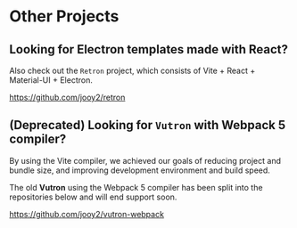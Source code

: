 # Other Projects

## Looking for Electron templates made with React?

Also check out the `Retron` project, which consists of Vite + React + Material-UI + Electron.

https://github.com/jooy2/retron

## (Deprecated) Looking for `Vutron` with Webpack 5 compiler?

By using the Vite compiler, we achieved our goals of reducing project and bundle size, and improving development environment and build speed.

The old **Vutron** using the Webpack 5 compiler has been split into the repositories below and will end support soon.

https://github.com/jooy2/vutron-webpack
